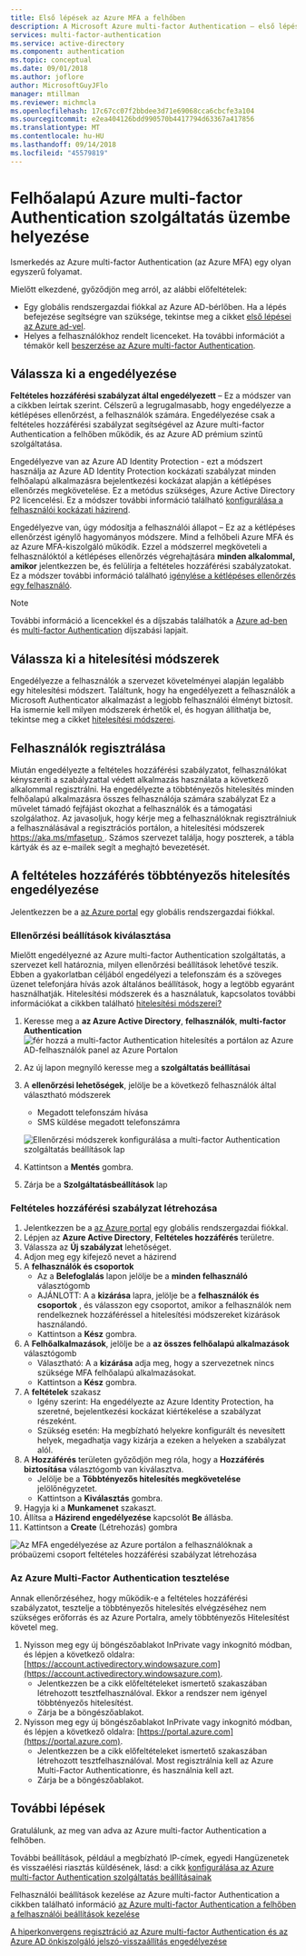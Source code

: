 ```yaml
---
title: Első lépések az Azure MFA a felhőben
description: A Microsoft Azure multi-factor Authentication – első lépések a feltételes hozzáférés
services: multi-factor-authentication
ms.service: active-directory
ms.component: authentication
ms.topic: conceptual
ms.date: 09/01/2018
ms.author: joflore
author: MicrosoftGuyJFlo
manager: mtillman
ms.reviewer: michmcla
ms.openlocfilehash: 17c67cc07f2bbdee3d71e69068cca6cbcfe3a104
ms.sourcegitcommit: e2ea404126bdd990570b4417794d63367a417856
ms.translationtype: MT
ms.contentlocale: hu-HU
ms.lasthandoff: 09/14/2018
ms.locfileid: "45579819"
---
```

# <a name="deploy-cloud-based-azure-multi-factor-authentication"></a>Felhőalapú Azure multi-factor Authentication szolgáltatás üzembe helyezése

Ismerkedés az Azure multi-factor Authentication (az Azure MFA) egy olyan egyszerű folyamat.

Mielőtt elkezdené, győződjön meg arról, az alábbi előfeltételek:

* Egy globális rendszergazdai fiókkal az Azure AD-bérlőben. Ha a lépés befejezése segítségre van szüksége, tekintse meg a cikket [első lépései az Azure ad-vel](../get-started-azure-ad.md).
* Helyes a felhasználókhoz rendelt licenceket. Ha további információt a témakör kell [beszerzése az Azure multi-factor Authentication](concept-mfa-licensing.md).

## <a name="choose-how-to-enable"></a>Válassza ki a engedélyezése

**Feltételes hozzáférési szabályzat által engedélyezett** – Ez a módszer van a cikkben leírtak szerint. Célszerű a legrugalmasabb, hogy engedélyezze a kétlépéses ellenőrzést, a felhasználók számára. Engedélyezése csak a feltételes hozzáférési szabályzat segítségével az Azure multi-factor Authentication a felhőben működik, és az Azure AD prémium szintű szolgáltatása.

Engedélyezve van az Azure AD Identity Protection - ezt a módszert használja az Azure AD Identity Protection kockázati szabályzat minden felhőalapú alkalmazásra bejelentkezési kockázat alapján a kétlépéses ellenőrzés megkövetelése. Ez a metódus szükséges, Azure Active Directory P2 licencelési. Ez a módszer további információ található [konfigurálása a felhasználói kockázati házirend](../identity-protection/howto-user-risk-policy.md).

Engedélyezve van, úgy módosítja a felhasználói állapot – Ez az a kétlépéses ellenőrzést igénylő hagyományos módszere. Mind a felhőbeli Azure MFA és az Azure MFA-kiszolgáló működik. Ezzel a módszerrel megköveteli a felhasználóktól a kétlépéses ellenőrzés végrehajtására **minden alkalommal, amikor** jelentkezzen be, és felülírja a feltételes hozzáférési szabályzatokat. Ez a módszer további információ található [igénylése a kétlépéses ellenőrzés egy felhasználó](howto-mfa-userstates.md).

> [!Note]
> További információ a licencekkel és a díjszabás találhatók a [Azure ad-ben](https://azure.microsoft.com/pricing/details/active-directory/
) és [multi-factor Authentication](https://azure.microsoft.com/pricing/details/multi-factor-authentication/) díjszabási lapjait.

## <a name="choose-authentication-methods"></a>Válassza ki a hitelesítési módszerek

Engedélyezze a felhasználók a szervezet követelményei alapján legalább egy hitelesítési módszert. Találtunk, hogy ha engedélyezett a felhasználók a Microsoft Authenticator alkalmazást a legjobb felhasználói élményt biztosít. Ha ismernie kell milyen módszerek érhetők el, és hogyan állíthatja be, tekintse meg a cikket [hitelesítési módszerei](concept-authentication-methods.md).

## <a name="get-users-to-enroll"></a>Felhasználók regisztrálása

Miután engedélyezte a feltételes hozzáférési szabályzatot, felhasználókat kényszeríti a szabályzattal védett alkalmazás használata a következő alkalommal regisztrálni. Ha engedélyezte a többtényezős hitelesítés minden felhőalapú alkalmazásra összes felhasználója számára szabályzat Ez a művelet támadó fejfájást okozhat a felhasználók és a támogatási szolgálathoz. Az javasoljuk, hogy kérje meg a felhasználóknak regisztrálniuk a felhasználásával a regisztrációs portálon, a hitelesítési módszerek [ https://aka.ms/mfasetup ](https://aka.ms/mfasetup). Számos szervezet találja, hogy poszterek, a tábla kártyák és az e-mailek segít a meghajtó bevezetését.

## <a name="enable-multi-factor-authentication-with-conditional-access"></a>A feltételes hozzáférés többtényezős hitelesítés engedélyezése

Jelentkezzen be a [az Azure portal](https://portal.azure.com) egy globális rendszergazdai fiókkal.

### <a name="choose-verification-options"></a>Ellenőrzési beállítások kiválasztása

Mielőtt engedélyezné az Azure multi-factor Authentication szolgáltatás, a szervezet kell határoznia, milyen ellenőrzési beállítások lehetővé teszik. Ebben a gyakorlatban céljából engedélyezi a telefonszám és a szöveges üzenet telefonjára hívás azok általános beállítások, hogy a legtöbb egyaránt használhatják. Hitelesítési módszerek és a használatuk, kapcsolatos további információkat a cikkben található [hitelesítési módszerei?](concept-authentication-methods.md)

1. Keresse meg a **az Azure Active Directory**, **felhasználók**, **multi-factor Authentication**
   ![fér hozzá a multi-factor Authentication hitelesítés a portálon az Azure AD-felhasználók panel az Azure Portalon](media/howto-mfa-getstarted/users-mfa.png) 
2. Az új lapon megnyíló keresse meg a **szolgáltatás beállításai**
3. A **ellenőrzési lehetőségek**, jelölje be a következő felhasználók által választható módszerek
   * Megadott telefonszám hívása
   * SMS küldése megadott telefonszámra

   ![Ellenőrzési módszerek konfigurálása a multi-factor Authentication szolgáltatás beállítások lap](media/howto-mfa-getstarted/mfa-servicesettings-verificationoptions.png)

4. Kattintson a **Mentés** gombra.
5. Zárja be a **Szolgáltatásbeállítások** lap

### <a name="create-conditional-access-policy"></a>Feltételes hozzáférési szabályzat létrehozása

1. Jelentkezzen be a [az Azure portal](https://portal.azure.com) egy globális rendszergazdai fiókkal.
1. Lépjen az **Azure Active Directory**, **Feltételes hozzáférés** területre.
1. Válassza az **Új szabályzat** lehetőséget.
1. Adjon meg egy kifejező nevet a házirend
1. A **felhasználók és csoportok**
   * Az a **Belefoglalás** lapon jelölje be a **minden felhasználó** választógomb
   * AJÁNLOTT: A a **kizárása** lapra, jelölje be a **felhasználók és csoportok** , és válasszon egy csoportot, amikor a felhasználók nem rendelkeznek hozzáféréssel a hitelesítési módszereket kizárások használandó.
   * Kattintson a **Kész** gombra.
1. A **Felhőalkalmazások**, jelölje be a **az összes felhőalapú alkalmazások** választógomb
   * Választható: A a **kizárása** adja meg, hogy a szervezetnek nincs szüksége MFA felhőalapú alkalmazásokat.
   * Kattintson a **Kész** gombra.
1. A **feltételek** szakasz
   * Igény szerint: Ha engedélyezte az Azure Identity Protection, ha szeretné, bejelentkezési kockázat kiértékelése a szabályzat részeként.
   * Szükség esetén: Ha megbízható helyekre konfigurált és nevesített helyek, megadhatja vagy kizárja a ezeken a helyeken a szabályzat alól.
1. A **Hozzáférés** területen győződjön meg róla, hogy a **Hozzáférés biztosítása** választógomb van kiválasztva.
    * Jelölje be a **Többtényezős hitelesítés megkövetelése** jelölőnégyzetet.
    * Kattintson a **Kiválasztás** gombra.
1. Hagyja ki a **Munkamenet** szakaszt.
1. Állítsa a **Házirend engedélyezése** kapcsolót **Be** állásba.
1. Kattintson a **Create** (Létrehozás) gombra

![Az MFA engedélyezése az Azure portálon a felhasználóknak a próbaüzemi csoport feltételes hozzáférési szabályzat létrehozása](media/howto-mfa-getstarted/conditionalaccess-newpolicy.png)

### <a name="test-azure-multi-factor-authentication"></a>Az Azure Multi-Factor Authentication tesztelése

Annak ellenőrzéséhez, hogy működik-e a feltételes hozzáférési szabályzatot, tesztelje a többtényezős hitelesítés elvégzéséhez nem szükséges erőforrás és az Azure Portalra, amely többtényezős Hitelesítést követel meg.

1. Nyisson meg egy új böngészőablakot InPrivate vagy inkognitó módban, és lépjen a következő oldalra: [https://account.activedirectory.windowsazure.com](https://account.activedirectory.windowsazure.com).
   * Jelentkezzen be a cikk előfeltételeket ismertető szakaszában létrehozott tesztfelhasználóval. Ekkor a rendszer nem igényel többtényezős hitelesítést.
   * Zárja be a böngészőablakot.
2. Nyisson meg egy új böngészőablakot InPrivate vagy inkognitó módban, és lépjen a következő oldalra: [https://portal.azure.com](https://portal.azure.com).
   * Jelentkezzen be a cikk előfeltételeket ismertető szakaszában létrehozott tesztfelhasználóval. Most regisztrálnia kell az Azure Multi-Factor Authenticationre, és használnia kell azt.
   * Zárja be a böngészőablakot.

## <a name="next-steps"></a>További lépések

Gratulálunk, az meg van adva az Azure multi-factor Authentication a felhőben.

További beállítások, például a megbízható IP-címek, egyedi Hangüzenetek és visszaélési riasztás küldésének, lásd: a cikk [konfigurálása az Azure multi-factor Authentication szolgáltatás beállításainak](howto-mfa-mfasettings.md)

Felhasználói beállítások kezelése az Azure multi-factor Authentication a cikkben található információ [az Azure multi-factor Authentication a felhőben a felhasználói beállítások kezelése](howto-mfa-userdevicesettings.md)

[A hiperkonvergens regisztráció az Azure multi-factor Authentication és az Azure AD önkiszolgáló jelszó-visszaállítás engedélyezése](concept-registration-mfa-sspr-converged.md)
